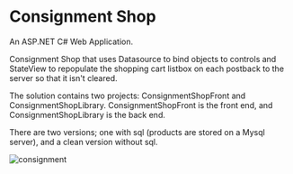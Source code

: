 # Consignment Shop

An ASP.NET C# Web Application.

Consignment Shop that uses Datasource to bind objects to controls and StateView to repopulate the shopping cart listbox on each postback to the server so that it isn't cleared.

The solution contains two projects: ConsignmentShopFront and ConsignmentShopLibrary.
ConsignmentShopFront is the front end, and ConsignmentShopLibrary is the back end.

There are two versions; one with sql (products are stored on a Mysql server), and a clean version without sql.


![consignment](https://user-images.githubusercontent.com/10501925/38175179-77a7c9f6-35d8-11e8-80ba-07c3a43b0719.jpg)

